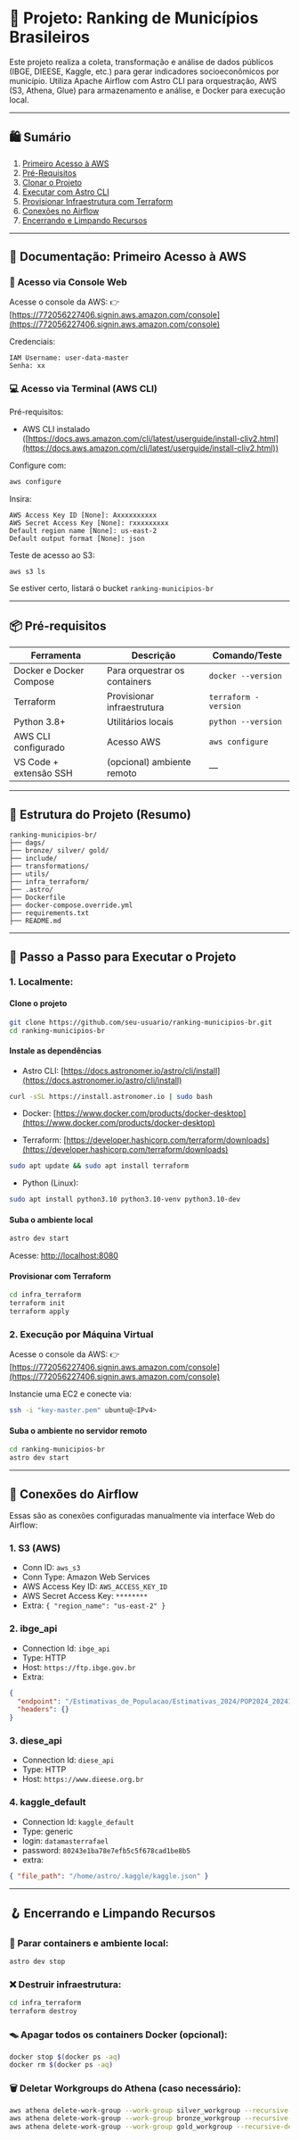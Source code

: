 # 🏩️ Projeto: Ranking de Municípios Brasileiros

Este projeto realiza a coleta, transformação e análise de dados públicos (IBGE, DIEESE, Kaggle, etc.) para gerar indicadores socioeconômicos por município. Utiliza Apache Airflow com Astro CLI para orquestração, AWS (S3, Athena, Glue) para armazenamento e análise, e Docker para execução local.

---

## 🛍️ Sumário

1. [Primeiro Acesso à AWS](#primeiro-acesso-à-aws)
2. [Pré-Requisitos](#pré-requisitos)
3. [Clonar o Projeto](#clonar-o-projeto)
4. [Executar com Astro CLI](#executar-com-astro-cli)
5. [Provisionar Infraestrutura com Terraform](#provisionar-infraestrutura-com-terraform)
6. [Conexões no Airflow](#conexões-no-airflow)
7. [Encerrando e Limpando Recursos](#encerrando-e-limpando-recursos)

---

## 📄 Documentação: Primeiro Acesso à AWS

### 👤 Acesso via Console Web

Acesse o console da AWS: 👉 [https://772056227406.signin.aws.amazon.com/console](https://772056227406.signin.aws.amazon.com/console)

Credenciais:

```
IAM Username: user-data-master
Senha: xx
```

### 💻 Acesso via Terminal (AWS CLI)

Pré-requisitos:

* AWS CLI instalado ([https://docs.aws.amazon.com/cli/latest/userguide/install-cliv2.html](https://docs.aws.amazon.com/cli/latest/userguide/install-cliv2.html))

Configure com:

```bash
aws configure
```

Insira:

```
AWS Access Key ID [None]: Axxxxxxxxxx
AWS Secret Access Key [None]: rxxxxxxxxx
Default region name [None]: us-east-2
Default output format [None]: json
```

Teste de acesso ao S3:

```bash
aws s3 ls
```

Se estiver certo, listará o bucket `ranking-municipios-br`

---

## 📦 Pré-requisitos

| Ferramenta              | Descrição                     | Comando/Teste        |
| ----------------------- | ----------------------------- | -------------------- |
| Docker e Docker Compose | Para orquestrar os containers | `docker --version`   |
| Terraform               | Provisionar infraestrutura    | `terraform -version` |
| Python 3.8+             | Utilitários locais            | `python --version`   |
| AWS CLI configurado     | Acesso AWS                    | `aws configure`      |
| VS Code + extensão SSH  | (opcional) ambiente remoto    | —                    |

---

## 📁 Estrutura do Projeto (Resumo)

```
ranking-municipios-br/
├── dags/
├── bronze/ silver/ gold/
├── include/
├── transformations/
├── utils/
├── infra_terraform/
├── .astro/
├── Dockerfile
├── docker-compose.override.yml
├── requirements.txt
├── README.md
```

---

## 🚀 Passo a Passo para Executar o Projeto

### 1. Localmente:

#### Clone o projeto

```bash
git clone https://github.com/seu-usuario/ranking-municipios-br.git
cd ranking-municipios-br
```

#### Instale as dependências

* Astro CLI: [https://docs.astronomer.io/astro/cli/install](https://docs.astronomer.io/astro/cli/install)

```bash
curl -sSL https://install.astronomer.io | sudo bash
```

* Docker: [https://www.docker.com/products/docker-desktop](https://www.docker.com/products/docker-desktop)

* Terraform: [https://developer.hashicorp.com/terraform/downloads](https://developer.hashicorp.com/terraform/downloads)

```bash
sudo apt update && sudo apt install terraform
```

* Python (Linux):

```bash
sudo apt install python3.10 python3.10-venv python3.10-dev
```

#### Suba o ambiente local

```bash
astro dev start
```

Acesse: [http://localhost:8080](http://localhost:8080)

#### Provisionar com Terraform

```bash
cd infra_terraform
terraform init
terraform apply
```

### 2. Execução por Máquina Virtual

Acesse o console da AWS: 👉 [https://772056227406.signin.aws.amazon.com/console](https://772056227406.signin.aws.amazon.com/console)

Instancie uma EC2 e conecte via:

```bash
ssh -i "key-master.pem" ubuntu@<IPv4>
```

#### Suba o ambiente no servidor remoto

```bash
cd ranking-municipios-br
astro dev start
```

---

## 🔌 Conexões do Airflow

Essas são as conexões configuradas manualmente via interface Web do Airflow:

### 1. S3 (AWS)

* Conn ID: `aws_s3`
* Conn Type: Amazon Web Services
* AWS Access Key ID: `AWS_ACCESS_KEY_ID`
* AWS Secret Access Key: `********`
* Extra: `{ "region_name": "us-east-2" }`

### 2. ibge\_api

* Connection Id: `ibge_api`
* Type: HTTP
* Host: `https://ftp.ibge.gov.br`
* Extra:

```json
{
  "endpoint": "/Estimativas_de_Populacao/Estimativas_2024/POP2024_20241230.xls",
  "headers": {}
}
```

### 3. diese\_api

* Connection Id: `diese_api`
* Type: HTTP
* Host: `https://www.dieese.org.br`

### 4. kaggle\_default

* Connection Id: `kaggle_default`
* Type: generic
* login: `datamasterrafael`
* password: `80243e1ba78e7efb5c5f678cad1be8b5`
* extra:

```json
{ "file_path": "/home/astro/.kaggle/kaggle.json" }
```

---

## 🪝 Encerrando e Limpando Recursos

### 🔄 Parar containers e ambiente local:

```bash
astro dev stop
```

### ❌ Destruir infraestrutura:

```bash
cd infra_terraform
terraform destroy
```

### 🪤 Apagar todos os containers Docker (opcional):

```bash
docker stop $(docker ps -aq)
docker rm $(docker ps -aq)
```

### 🗑️ Deletar Workgroups do Athena (caso necessário):

```bash
aws athena delete-work-group --work-group silver_workgroup --recursive-delete-option
aws athena delete-work-group --work-group bronze_workgroup --recursive-delete-option
aws athena delete-work-group --work-group gold_workgroup --recursive-delete-option
```
